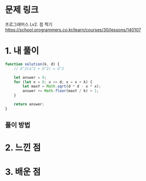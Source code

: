 # 문제 링크

프로그래머스 Lv2. 점 찍기
https://school.programmers.co.kr/learn/courses/30/lessons/140107

# 1. 내 풀이

```js
function solution(k, d) {
    // k^2(a^2 + b^2) = d^2

    let answer = 0;
    for (let x = 0; x <= d; x = x + k) {
        let maxY = Math.sqrt(d * d - x * x);
        answer += Math.floor(maxY / k) + 1;
    }

    return answer;
}
```

## 풀이 방법

# 2. 느낀 점

# 3. 배운 점
